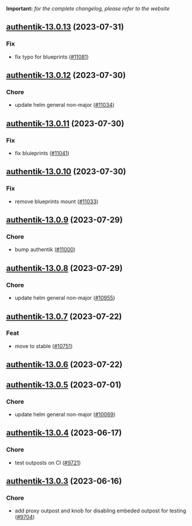 **Important:**
*for the complete changelog, please refer to the website*




## [authentik-13.0.13](https://github.com/truecharts/charts/compare/authentik-13.0.12...authentik-13.0.13) (2023-07-31)

### Fix

- fix typo for blueprints ([#11081](https://github.com/truecharts/charts/issues/11081))
  
  


## [authentik-13.0.12](https://github.com/truecharts/charts/compare/authentik-13.0.11...authentik-13.0.12) (2023-07-30)

### Chore

- update helm general non-major ([#11034](https://github.com/truecharts/charts/issues/11034))
  
  


## [authentik-13.0.11](https://github.com/truecharts/charts/compare/authentik-13.0.10...authentik-13.0.11) (2023-07-30)

### Fix

- fix bluieprints ([#11041](https://github.com/truecharts/charts/issues/11041))
  
  


## [authentik-13.0.10](https://github.com/truecharts/charts/compare/authentik-13.0.9...authentik-13.0.10) (2023-07-30)

### Fix

- remove blueprints mount ([#11033](https://github.com/truecharts/charts/issues/11033))
  
  


## [authentik-13.0.9](https://github.com/truecharts/charts/compare/authentik-13.0.8...authentik-13.0.9) (2023-07-29)

### Chore

- bump authentik ([#11000](https://github.com/truecharts/charts/issues/11000))
  
  


## [authentik-13.0.8](https://github.com/truecharts/charts/compare/authentik-13.0.7...authentik-13.0.8) (2023-07-29)

### Chore

- update helm general non-major ([#10955](https://github.com/truecharts/charts/issues/10955))
  
  


## [authentik-13.0.7](https://github.com/truecharts/charts/compare/authentik-13.0.6...authentik-13.0.7) (2023-07-22)

### Feat

- move to stable ([#10751](https://github.com/truecharts/charts/issues/10751))
  
  


## [authentik-13.0.6](https://github.com/truecharts/charts/compare/authentik-13.0.5...authentik-13.0.6) (2023-07-22)




## [authentik-13.0.5](https://github.com/truecharts/charts/compare/authentik-13.0.4...authentik-13.0.5) (2023-07-01)

### Chore

- update helm general non-major ([#10069](https://github.com/truecharts/charts/issues/10069))
  
  


## [authentik-13.0.4](https://github.com/truecharts/charts/compare/authentik-13.0.3...authentik-13.0.4) (2023-06-17)

### Chore

- test outposts on CI ([#9721](https://github.com/truecharts/charts/issues/9721))
  
  


## [authentik-13.0.3](https://github.com/truecharts/charts/compare/authentik-13.0.2...authentik-13.0.3) (2023-06-16)

### Chore

- add proxy outpost and knob for disabling embeded outpost for testing ([#9704](https://github.com/truecharts/charts/issues/9704))
  
  
